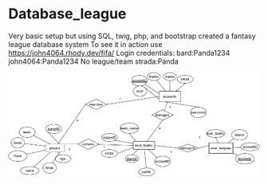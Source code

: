 # Database_league
 Very basic setup but using SQL, twig, php, and bootstrap created a fantasy league database system
 To see it in action use https://john4064.rhody.dev/fifa/
Login credentials:
bard:Panda1234
john4064:Panda1234
No league/team
strada:Panda

![ER DIAGRAM](ERDIAGRAM.png)
